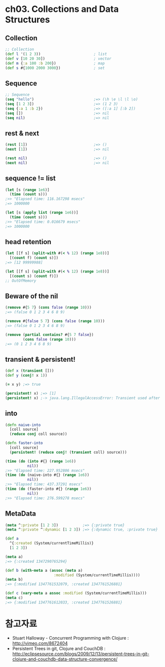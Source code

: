ch03. Collections and Data Structures
================

## Collection

```clojure
;; Collection
(def l '(1 2 3))                        ; list
(def v [10 20 30])                      ; vector
(def m {:a 100 :b 200})                 ; map
(def s #{1000 2000 3000})               ; set
```

## Sequence

```clojure
;; Sequence
(seq "hello")                           ;=> (\h \e \l \l \o)
(seq [1 2 3])                           ;=> (1 2 3)
(seq {:a 1 :b 2})                       ;=> ([:a 1] [:b 2])
(seq [])                                ;=> nil
(seq nil)                               ;=> nil
```

## rest & next
```clojure
(rest [1])                              ;=> ()
(next [1])                              ;=> nil

(rest nil)                              ;=> ()
(next nil)                              ;=> nil
```

## sequence != list

```clojure
(let [s (range 1e6)]
  (time (count s)))
;>> "Elapsed time: 116.167298 msecs"
;=> 1000000

(let [s (apply list (range 1e6))]
  (time (count s)))
;>> "Elapsed time: 0.016679 msecs"
;=> 1000000
```

## head retention
```clojure
(let [[f s] (split-with #(< % 12) (range 1e8))]
  [(count f) (count s)])
;=> [12 99999988]

(let [[f s] (split-with #(< % 12) (range 1e8))]
  [(count s) (count f)])
;; OutOfMemory
```

## Beware of the nil
```clojure
(remove #{5 7} (cons false (range 10)))
;=> (false 0 1 2 3 4 6 8 9)

(remove #{false 5 7} (cons false (range 10)))
;=> (false 0 1 2 3 4 6 8 9)

(remove (partial contains? #{5 7 false})
        (cons false (range 10)))
;=> (0 1 2 3 4 6 8 9)
```

## transient & persistent!
```clojure
(def x (transient []))
(def y (conj! x 1))

(= x y) ;=> true

(persistent! x) ;=> [1]
(persistent! x) ;-> java.lang.IllegalAccessError: Transient used after persistent! call
```

## into
```clojure
(defn naive-into
  [coll source]
  (reduce conj coll source))

(defn faster-into
  [coll source]
  (persistent! (reduce conj! (transient coll) source)))

(time (do (into #{} (range 1e6))
          nil))
;>> "Elapsed time: 227.952806 msecs"
(time (do (naive-into #{} (range 1e6))
          nil))
;>> "Elapsed time: 437.37291 msecs"
(time (do (faster-into #{} (range 1e6))
          nil))
;>> "Elapsed time: 276.599278 msecs"
```

## MetaData
```clojure
(meta ^:private [1 2 3])           ;=> {:private true}
(meta ^:private ^:dynamic [1 2 3]) ;=> {:dynamic true, :private true}

(def a
  ^{:created (System/currentTimeMillis)}
  [1 2 3])

(meta a)
;=> {:created 1347290765294}

(def b (with-meta a (assoc (meta a)
                      :modified (System/currentTimeMillis))))
(meta b)
;=> {:modified 1347761532079, :created 1347761526881}

(def c (vary-meta a assoc :modified (System/currentTimeMillis)))
(meta c)
;=> {:modified 1347761612033, :created 1347761526881}
```

# 참고자료
* Stuart Halloway - Concurrent Programming with Clojure : http://vimeo.com/8672404
* Persistent Trees in git, Clojure and CouchDB : http://eclipsesource.com/blogs/2009/12/13/persistent-trees-in-git-clojure-and-couchdb-data-structure-convergence/
